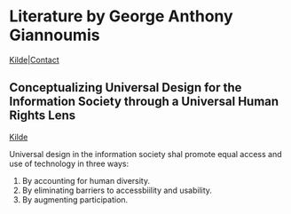 # Literature by George Anthony Giannoumis
 
[Kilde](https://www.oslomet.no/om/ansatt/gagian/)|[Contact](@george.a.giannoumis@oslomet.no)

## Conceptualizing Universal Design for the Information Society through a Universal Human Rights Lens

[Kilde](https://brill.com/view/journals/hrlr/8/1/article-p38_38.xml)

Universal design in the information society shal promote equal access and use of technology in three ways:
1. By accounting for human diversity.
2. By eliminating barriers to accessbiility and usability.
3. By augmenting participation.
